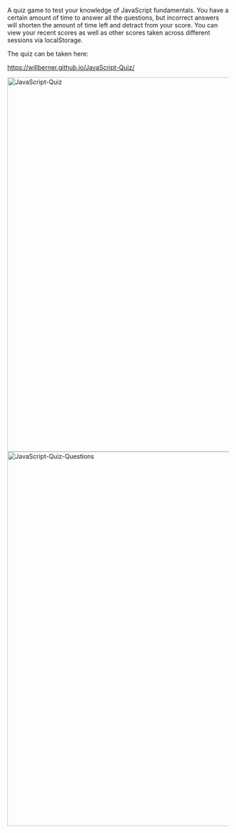 A quiz game to test your knowledge of JavaScript fundamentals. You have a certain amount of time to answer all the questions, but incorrect answers will shorten the amount of time left and detract from your score. You can view your recent scores as well as other scores taken across different sessions via localStorage.

The quiz can be taken here:

https://willberner.github.io/JavaScript-Quiz/

<img width="850" alt="JavaScript-Quiz" src="https://user-images.githubusercontent.com/25047954/123033806-58aa5a80-d3b6-11eb-993b-6730ab6208d0.png">

<img width="850" alt="JavaScript-Quiz-Questions" src="https://user-images.githubusercontent.com/25047954/123497171-0d808980-d5fa-11eb-91e9-ab1a35d40161.png">
